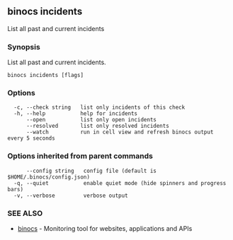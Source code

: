 ## binocs incidents

List all past and current incidents

### Synopsis


List all past and current incidents.


```
binocs incidents [flags]
```

### Options

```
  -c, --check string   list only incidents of this check
  -h, --help           help for incidents
      --open           list only open incidents
      --resolved       list only resolved incidents
      --watch          run in cell view and refresh binocs output every 5 seconds
```

### Options inherited from parent commands

```
      --config string   config file (default is $HOME/.binocs/config.json)
  -q, --quiet           enable quiet mode (hide spinners and progress bars)
  -v, --verbose         verbose output
```

### SEE ALSO

* [binocs](binocs.md)	 - Monitoring tool for websites, applications and APIs


